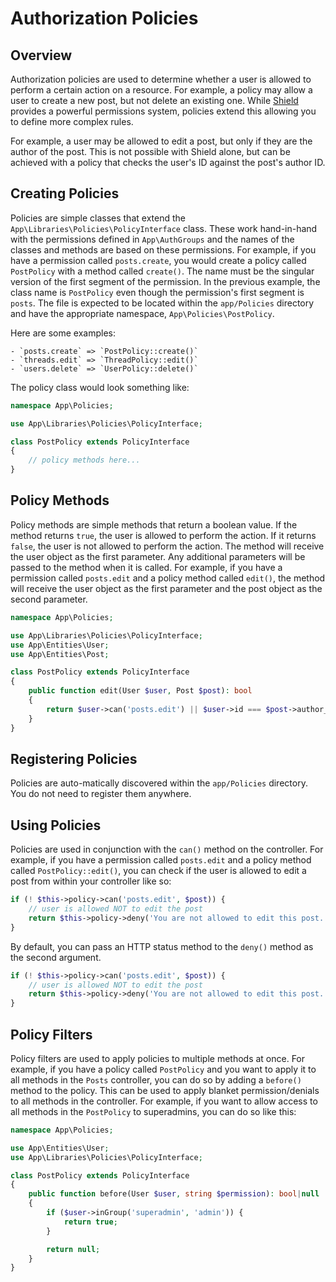 # Authorization Policies

## Overview

Authorization policies are used to determine whether a user is allowed to perform a certain action on a resource. For example, a policy may allow a user to create a new post, but not delete an existing one. While [Shield](https://codeigniter4.github.io/shield/) provides a powerful permissions system, policies extend this allowing you to define more complex rules.

For example, a user may be allowed to edit a post, but only if they are the author of the post. This is not possible with Shield alone, but can be achieved with a policy that checks the user's ID against the post's author ID.

## Creating Policies

Policies are simple classes that extend the `App\Libraries\Policies\PolicyInterface` class. These work hand-in-hand with the permissions defined in `App\AuthGroups` and the names of the classes and methods are based on these permissions. For example, if you have a permission called `posts.create`, you would create a policy called `PostPolicy` with a method called `create()`. The name must be the singular version of the first segment of the permission. In the previous example, the class name is `PostPolicy` even though the permission's first segment is `posts`. The file is expected to be located within the `app/Policies` directory and have the appropriate namespace, `App\Policies\PostPolicy`.

Here are some examples:

    - `posts.create` => `PostPolicy::create()`
    - `threads.edit` => `ThreadPolicy::edit()`
    - `users.delete` => `UserPolicy::delete()`

The policy class would look something like:

```php
namespace App\Policies;

use App\Libraries\Policies\PolicyInterface;

class PostPolicy extends PolicyInterface
{
    // policy methods here...
}
```

## Policy Methods

Policy methods are simple methods that return a boolean value. If the method returns `true`, the user is allowed to perform the action. If it returns `false`, the user is not allowed to perform the action. The method will receive the user object as the first parameter. Any additional parameters will be passed to the method when it is called. For example, if you have a permission called `posts.edit` and a policy method called `edit()`, the method will receive the user object as the first parameter and the post object as the second parameter.

```php
namespace App\Policies;

use App\Libraries\Policies\PolicyInterface;
use App\Entities\User;
use App\Entities\Post;

class PostPolicy extends PolicyInterface
{
    public function edit(User $user, Post $post): bool
    {
        return $user->can('posts.edit') || $user->id === $post->author_id;
    }
}
```

## Registering Policies

Policies are auto-matically discovered within the `app/Policies` directory. You do not need to register them anywhere.

## Using Policies

Policies are used in conjunction with the `can()` method on the controller. For example, if you have a permission called `posts.edit` and a policy method called `PostPolicy::edit()`, you can check if the user is allowed to edit a post from within your controller like so:

```php
if (! $this->policy->can('posts.edit', $post)) {
    // user is allowed NOT to edit the post
    return $this->policy->deny('You are not allowed to edit this post.');
}
```

By default, you can pass an HTTP status method to the `deny()` method as the second argument.

```php
if (! $this->policy->can('posts.edit', $post)) {
    // user is allowed NOT to edit the post
    return $this->policy->deny('You are not allowed to edit this post.', 403);
}
```

## Policy Filters

Policy filters are used to apply policies to multiple methods at once. For example, if you have a policy called `PostPolicy` and you want to apply it to all methods in the `Posts` controller, you can do so by adding a `before()` method to the policy. This can be used to apply blanket permission/denials to all methods in the controller. For example, if you want to allow access to all methods in the `PostPolicy` to superadmins, you can do so like this:

```php
namespace App\Policies;

use App\Entities\User;
use App\Libraries\Policies\PolicyInterface;

class PostPolicy extends PolicyInterface
{
    public function before(User $user, string $permission): bool|null
    {
        if ($user->inGroup('superadmin', 'admin')) {
            return true;
        }

        return null;
    }
}
```
